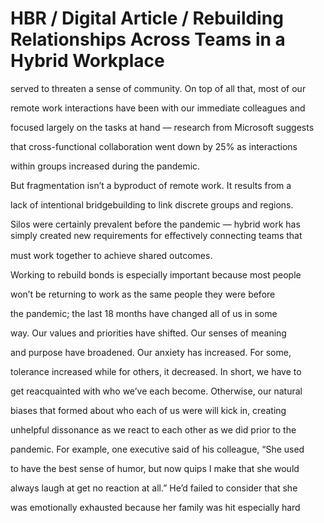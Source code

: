 # HBR / Digital Article / Rebuilding Relationships Across Teams in a Hybrid Workplace

served to threaten a sense of community. On top of all that, most of our

remote work interactions have been with our immediate colleagues and

focused largely on the tasks at hand — research from Microsoft suggests

that cross-functional collaboration went down by 25% as interactions

within groups increased during the pandemic.

But fragmentation isn’t a byproduct of remote work. It results from a

lack of intentional bridgebuilding to link discrete groups and regions.

Silos were certainly prevalent before the pandemic — hybrid work has simply created new requirements for eﬀectively connecting teams that

must work together to achieve shared outcomes.

Working to rebuild bonds is especially important because most people

won’t be returning to work as the same people they were before

the pandemic; the last 18 months have changed all of us in some

way. Our values and priorities have shifted. Our senses of meaning

and purpose have broadened. Our anxiety has increased. For some,

tolerance increased while for others, it decreased. In short, we have to

get reacquainted with who we’ve each become. Otherwise, our natural

biases that formed about who each of us were will kick in, creating

unhelpful dissonance as we react to each other as we did prior to the

pandemic. For example, one executive said of his colleague, “She used

to have the best sense of humor, but now quips I make that she would

always laugh at get no reaction at all.” He’d failed to consider that she

was emotionally exhausted because her family was hit especially hard